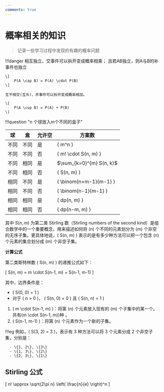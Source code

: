 ```yaml
---
comments: true
---
```


# 概率相关的知识
> 记录一些学习过程中发现的有趣的概率问题

!!!danger
    相互独立，交事件可以拆开变成概率相乘；
    且若AB独立，则A与B的补事件也独立
    
    \[
        P(A \cap B) = P(A) \cdot P(B)
    \]

    互不相交(互斥)，并事件可以拆开变成概率相加。

    \[
        P(A \cup B) = P(A) + P(B)
    \]


!!!question "n 个球放入m个不同的盒子"

| 球     | 盒     | 允许空   | 方案数                                                   |
|--------|--------|----------|----------------------------------------------------------|
| 不同   | 不同   | 是        | \( m^n \)                                                |
| 不同   | 不同   | 否        | \( m! \cdot S(n, m) \)                                   |
| 不同   | 相同   | 是        | $\sum_{k=0}^{m} S(n, k)$|
| 不同   | 相同   | 否        | \( S(n, m) \)                                            |
| 相同   | 不同   | 是        | \( \binom{n+m-1}{m-1} \)                                |
| 相同   | 不同   | 否        | \( \binom{n-1}{m-1} \)                                  |
| 相同   | 相同   | 是        | \( dp(n, m) \)                                           |
| 相同   | 相同   | 否        | \( dp(n-m, m) \)                                         |


其中 $S(n,m)$ 为第二类 Stirling 数（Stirling numbers of the second kind）是组合数学中的一个重要概念，用来描述如何将 \(n\) 个不同的元素划分为 \(m\) 个非空的无序子集。更具体地说，\( S(n, m) \) 表示的是有多少种方法可以把一个包含 \(n\) 个元素的集合划分成 \(m\) 个非空子集。

**计算公式**

第二类斯特林数 \( S(n, m) \) 的递推公式如下：

\[
S(n, m) = m \cdot S(n-1, m) + S(n-1, m-1)
\]

其中，边界条件是：

- \( S(0, 0) = 1 \)
- 对于 \( n > 0 \)， \( S(n, 0) = 0 \) 且 \( S(n, n) = 1 \)


1. \( m \cdot S(n-1, m) \)：将第 \(n\) 个元素放入现有的 \(m\) 个子集中的某一个。共有\(m \cdot S(n-1, m)\)种 。
2. \( S(n-1, m-1) \)：将第 \(n\) 个元素作为一个新的子集。

!!!eg
      例如，\( S(3, 2) = 3 \)，表示有 3 种方法可以将 3 个元素分成 2 个非空子集，分别是：
      
      - \{1, 2\}, \{3\}
      - \{1, 3\}, \{2\}
      - \{2, 3\}, \{1\}


## Stirling 公式

\[
    n! \approx \sqrt{2\pi n} \left( \frac{n}{e} \right)^n
\]

